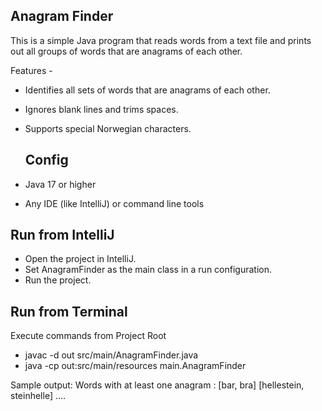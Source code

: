 ## Anagram Finder
This is a simple Java program that reads words from a text file and prints out all groups of words that are anagrams of each other.

Features -
- Identifies all sets of words that are anagrams of each other.
- Ignores blank lines and trims spaces.
- Supports special Norwegian characters.

  ## Config
 - Java 17 or higher
- Any IDE (like IntelliJ) or command line tools

## Run from IntelliJ
- Open the project in IntelliJ.
- Set AnagramFinder as the main class in a run configuration.
- Run the project.
  
## Run from Terminal 
Execute commands from Project Root
-  javac -d out src/main/AnagramFinder.java
-  java -cp out:src/main/resources main.AnagramFinder 

Sample output:
Words with at least one anagram :
[bar, bra]
[hellestein, steinhelle]
....

